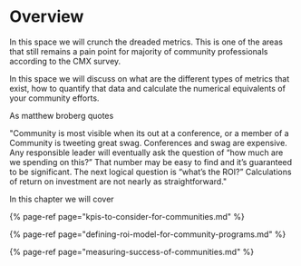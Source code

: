 # Overview

In this space we will crunch the dreaded metrics. This is one of the areas that still remains a pain point for majority of community professionals according to the CMX survey.

In this space we will discuss on what are the different types of metrics that exist, how to quantify that data and calculate the numerical equivalents of your community efforts.

As matthew broberg quotes

"Community is most visible when its out at a conference, or a member of a Community is tweeting great swag. Conferences and swag are expensive. Any responsible leader will eventually ask the question of “how much are we spending on this?” That number may be easy to find and it’s guaranteed to be significant. The next logical question is “what’s the ROI?” Calculations of return on investment are not nearly as straightforward."

In this chapter we will cover

{% page-ref page="kpis-to-consider-for-communities.md" %}

{% page-ref page="defining-roi-model-for-community-programs.md" %}

{% page-ref page="measuring-success-of-communities.md" %}



